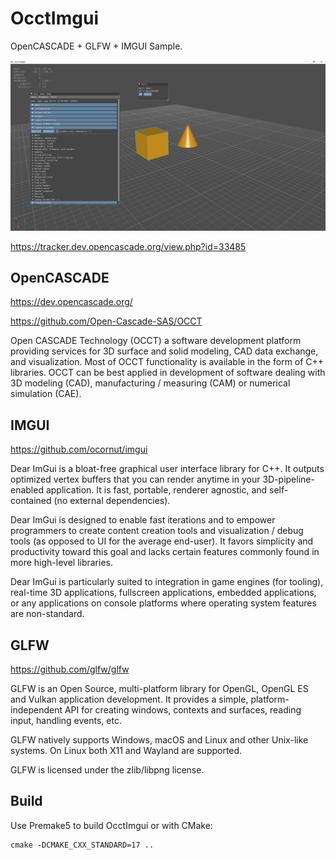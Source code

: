 # OcctImgui
OpenCASCADE + GLFW + IMGUI Sample.

![occt imgui](occt-imgui.png "opencascade imgui")

https://tracker.dev.opencascade.org/view.php?id=33485

## OpenCASCADE
  https://dev.opencascade.org/
  
  https://github.com/Open-Cascade-SAS/OCCT

  Open CASCADE Technology (OCCT) a software
development platform providing services for 3D surface and solid modeling, CAD 
data exchange, and visualization. Most of OCCT functionality is available in 
the form of C++ libraries. OCCT can be best applied in development of software 
dealing with 3D modeling (CAD), manufacturing / measuring (CAM) or numerical 
simulation (CAE).
  
## IMGUI
  https://github.com/ocornut/imgui

  Dear ImGui is a bloat-free graphical user interface library for C++. It outputs optimized vertex buffers that you can render anytime in your 3D-pipeline-enabled application. It is fast, portable, renderer agnostic, and self-contained (no external dependencies).

Dear ImGui is designed to enable fast iterations and to empower programmers to create content creation tools and visualization / debug tools (as opposed to UI for the average end-user). It favors simplicity and productivity toward this goal and lacks certain features commonly found in more high-level libraries.

Dear ImGui is particularly suited to integration in game engines (for tooling), real-time 3D applications, fullscreen applications, embedded applications, or any applications on console platforms where operating system features are non-standard.

## GLFW
  https://github.com/glfw/glfw

  GLFW is an Open Source, multi-platform library for OpenGL, OpenGL ES and Vulkan application development. It provides a simple, platform-independent API for creating windows, contexts and surfaces, reading input, handling events, etc.

GLFW natively supports Windows, macOS and Linux and other Unix-like systems. On Linux both X11 and Wayland are supported.

GLFW is licensed under the zlib/libpng license.

## Build
Use Premake5 to build OcctImgui or with CMake:

```
cmake -DCMAKE_CXX_STANDARD=17 ..
```


